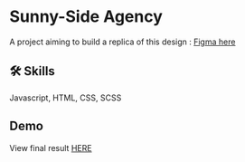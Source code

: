 # Sunny-Side Agency

A project aiming to build a replica of this design : 
[Figma here](https://www.figma.com/file/XAkjbnDhAjD4hzHPMmAS4U/sunnyside-becode?type=design&node-id=0-1&mode=design&t=8qTDjAXUZaEkJG3g-0)


## 🛠 Skills
Javascript, HTML, CSS, SCSS

## Demo

View final result [HERE](https://caroline1123.github.io/sunnyside-agency/)
